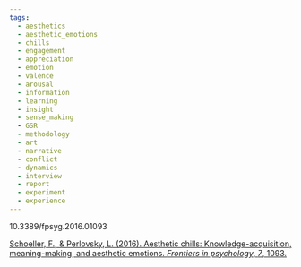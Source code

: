 ```yaml
---
tags:
  - aesthetics
  - aesthetic_emotions
  - chills
  - engagement
  - appreciation
  - emotion
  - valence
  - arousal
  - information
  - learning
  - insight
  - sense_making
  - GSR
  - methodology
  - art
  - narrative
  - conflict
  - dynamics
  - interview
  - report
  - experiment
  - experience
---
```

10.3389/fpsyg.2016.01093

[Schoeller, F., & Perlovsky, L. (2016). Aesthetic chills: Knowledge-acquisition, meaning-making, and aesthetic emotions. _Frontiers in psychology_, _7_, 1093.](https://www.frontiersin.org/journals/psychology/articles/10.3389/fpsyg.2016.01093/full)